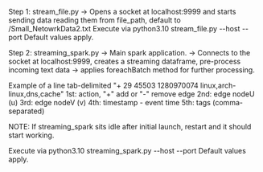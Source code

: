 Step 1:
stream_file.py
-> Opens a socket at localhost:9999 and starts sending data reading them from file_path, default to <path>/Small_NetowrkData2.txt
Execute via python3.10 stream_file.py <path> --host <ip> --port <port>
Default values apply.

Step 2:
streaming_spark.py
-> Main spark application.
-> Connects to the socket at localhost:9999, creates a streaming dataframe, pre-process incoming text data -> applies foreachBatch method for further processing.

Example of a line tab-delimited
 "+    29	45503	1280970074	linux,arch-linux,dns,cache"
 1st: action, "+" add or "-" remove edge
 2nd: edge nodeU (u)
 3rd: edge nodeV (v)
 4th: timestamp - event time
 5th: tags (comma-separated)

NOTE: If streaming_spark sits idle after initial launch, restart and it should start working.

Execute via python3.10 streaming_spark.py --host <ip> --port <port>
Default values apply.

